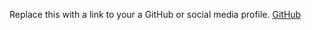 Replace this with a link to your a GitHub or social media profile.
[GitHub](http://github.com/MarinaAlmeida20)

